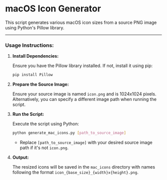 # macOS Icon Generator

This script generates various macOS icon sizes from a source PNG image using Python's Pillow library.

---

### **Usage Instructions:**

1. **Install Dependencies:**
   
   Ensure you have the Pillow library installed. If not, install it using pip:

   ```bash
   pip install Pillow
   ```

2. **Prepare the Source Image:**
   
   Ensure your source image is named `icon.png` and is 1024x1024 pixels. Alternatively, you can specify a different image path when running the script.

3. **Run the Script:**
   
   Execute the script using Python:

   ```bash
   python generate_mac_icons.py [path_to_source_image]
   ```

   - Replace `[path_to_source_image]` with your desired source image path if it's not `icon.png`.

4. **Output:**
   
   The resized icons will be saved in the `mac_icons` directory with names following the format `icon_{base_size}_{width}x{height}.png`.